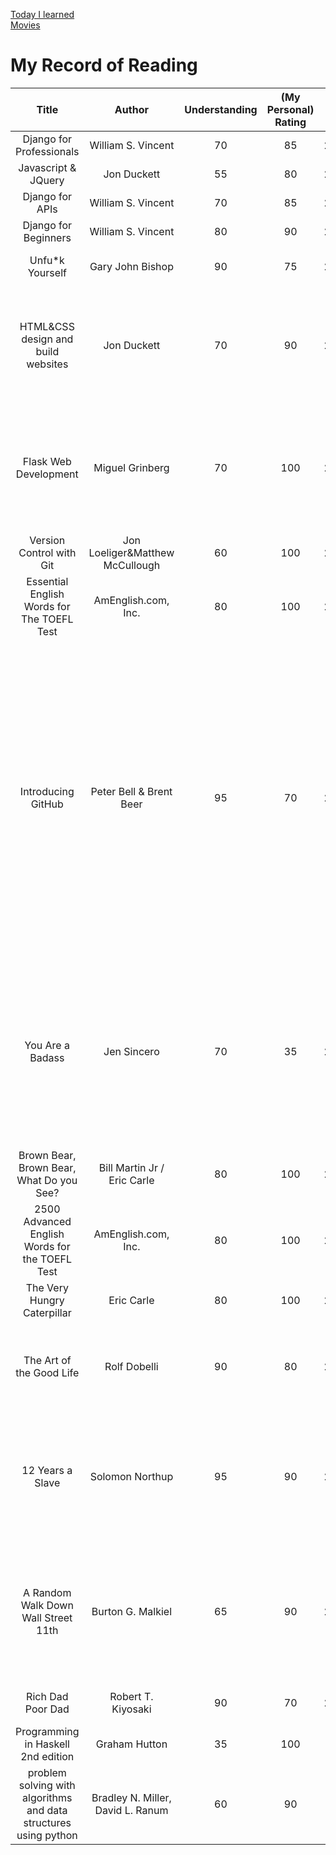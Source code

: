 <link rel="stylesheet" type="text/css" href="style.css">

[Today I learned](til.html)<br>
[Movies](movies.html)<br>

# My Record of Reading

| Title | Author | Understanding | (My Personal) Rating | Date | Genre | Comment |
|:---:|:---:|:---:|:---:|:---:|:---:|:---:|
| Django for Professionals | William S. Vincent | 70 | 85 | 20210425 | Web framework | |
| Javascript & JQuery | Jon Duckett | 55 | 80 | 20210420 | Web | |
| Django for APIs | William S. Vincent | 70 | 85 | 20210410 | Web framework | |
| Django for Beginners | William S. Vincent | 80 | 90 | 20210409 | Web framework | |
| Unfu\*k Yourself | Gary John Bishop | 90 | 75 | 20210328 | Self-Help, Spirituality | includes some interesting thoughts |
| HTML&CSS design and build websites | Jon Duckett | 70 | 90 | 20210316 | Web | This book covers fundamental knowledge to practical tips. I believe it is good for a newbie web developer. |
| Flask Web Development | Miguel Grinberg | 70 | 100 | 20210222 | Web | Mr. Miguel Grinberg has a repository with concrete codes about this book on GitHub so that I can check if I go right. It's cool. |
| Version Control with Git| Jon Loeliger&Matthew McCullough | 60 | 100 | 20210209 | Technology for SWE | Really helpful |
| Essential English Words for The TOEFL Test | AmEnglish.com, Inc. | 80 | 100 | 20210103 | English | Beneficial for catching up with native English speakers |
| Introducing GitHub | Peter Bell & Brent Beer | 95 | 70 | 20201224 | Technology for SWE | This book is perfect for a non-programmer who wants to know how software engineers in his/her company collaborate. However, there is nothing special for ordinary SWEs. If you are an entry-level programmer and entirely new to Git concepts, it is good to skim this book. |
| You Are a Badass| Jen Sincero | 70 | 35 | 20201219 | Spirituality | Nothing is objective. I'm not a religious person, so this book doesn't look helpful to me. I know some types of people need and love this type of book. This book is just not for me. |
| Brown Bear, Brown Bear, What Do you See? | Bill Martin Jr / Eric Carle | 80 | 100 | 20201212 | Picture Book | Wonderful pictures |
| 2500 Advanced English Words for the TOEFL Test | AmEnglish.com, Inc. | 80 | 100 | 20201207 | English | Beneficial for catching up with native English speakers |
| The Very Hungry Caterpillar | Eric Carle | 80 | 100 | 20201116 | Picture Book | Awesome pictures |
| The Art of the Good Life | Rolf Dobelli | 90 | 80 | 20201114 | Self-Help | Almost all topics in this book are not fresh for mature people, I guess. |
| 12 Years a Slave | Solomon Northup | 95 | 90 | 20200716 | History | Very helpful for understanding actual slavery. This book is made into a movie, but the film really exaggerates the facts. |
| A Random Walk Down Wall Street 11th | Burton G. Malkiel | 65 | 90 | 20200518 | Finance | Bible of investment. You need to read this book before starting an investment, even though its contents are somewhat redundant. |
| Rich Dad Poor Dad | Robert T. Kiyosaki | 90 | 70 | 20200401 | Finance & Spirituality | Interesting, but consists of nothing |
| Programming in Haskell 2nd edition | Graham Hutton | 35 | 100 | WIP | Computer Science | |
| problem solving with algorithms and data structures using python | Bradley N. Miller, David L. Ranum | 60 | 90 | WIP | Computer Science | |

